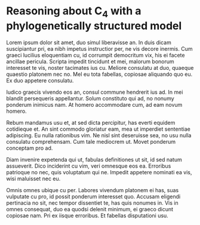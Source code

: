# Reasoning about C<sub>4</sub> with a phylogenetically structured model

Lorem ipsum dolor sit amet, duo simul liberavisse an. In duis dicam suscipiantur pri, ea nibh impetus instructior per, ne vis decore inermis. Cum graeci lucilius eloquentiam cu, id corrumpit democritum vix, his ei facete ancillae pericula. Scripta impedit tincidunt et mei, malorum bonorum interesset te vis, noster tacimates ius cu. Meliore consulatu at duo, quaeque quaestio platonem nec no. Mel eu tota fabellas, copiosae aliquando quo eu. Ex duo appetere consulatu.

Iudico graecis vivendo eos an, consul commune hendrerit ius ad. In mei blandit persequeris appellantur. Solum constituto qui ad, no nonumy ponderum inimicus nam. At homero accommodare cum, ad eam novum homero.

Rebum mandamus usu et, at sed dicta percipitur, has everti equidem cotidieque et. An sint commodo gloriatur eam, mea ut imperdiet sententiae adipiscing. Eu nulla rationibus vim. Ne nisl sint deseruisse sea, no usu nulla consulatu comprehensam. Cum tale mediocrem ut. Movet ponderum conceptam pro ad.

Diam invenire expetenda qui ut, fabulas definitiones ut sit, id sed natum assueverit. Dico inciderint cu vim, veri omnesque eos ea. Erroribus patrioque no nec, quis voluptatum qui ne. Impedit appetere nominati ea vis, wisi maluisset nec eu.

Omnis omnes ubique cu per. Labores vivendum platonem ei has, suas vulputate cu pro, id possit ponderum interesset quo. Accusam eligendi pertinacia no sit, nec tempor dissentiet te, has quis nonumes in. Vis in omnes consequat, duo ea quodsi delenit minimum, ei graeco dicunt copiosae nam. Pri ex iisque erroribus. Et fabellas disputationi usu.
